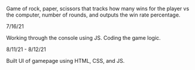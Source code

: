 Game of rock, paper, scissors that tracks how many wins for the player vs the computer, number of rounds, and outputs the win rate percentage. 

7/16/21

Working through the console using JS. Coding the game logic.

8/11/21 - 8/12/21

Built UI of gamepage using HTML, CSS, and JS.

